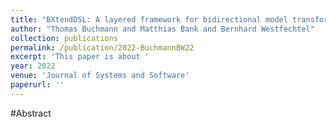```yaml
---
title: "BXtendDSL: A layered framework for bidirectional model transformations combining a declarative and an imperative language"
author: "Thomas Buchmann and Matthias Bank and Bernhard Westfechtel"
collection: publications
permalink: /publication/2022-BuchmannBW22
excerpt: 'This paper is about '
year: 2022
venue: 'Journal of Systems and Software'
paperurl: ''
---
```


#Abstract
